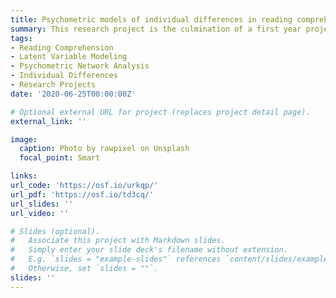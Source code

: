 ```yaml
---
title: Psychometric models of individual differences in reading comprehension - A reanalysis of Freed, Hamilton, and Long (2017)
summary: This research project is the culmination of a first year project by Sara Anne Goring submitted and accepted by the Journal of Memory and Language. 
tags:
- Reading Comprehension
- Latent Variable Modeling
- Psychometric Network Analysis
- Individual Differences
- Research Projects
date: '2020-06-25T00:00:00Z'

# Optional external URL for project (replaces project detail page).
external_link: ''

image:
  caption: Photo by rawpixel on Unsplash
  focal_point: Smart

links:
url_code: 'https://osf.io/urkqp/'
url_pdf: 'https://osf.io/td3cq/'
url_slides: ''
url_video: ''

# Slides (optional).
#   Associate this project with Markdown slides.
#   Simply enter your slide deck's filename without extension.
#   E.g. `slides = "example-slides"` references `content/slides/example-slides.md`.
#   Otherwise, set `slides = ""`.
slides: ''
---
```


